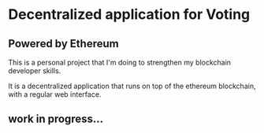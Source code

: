 # Decentralized application for Voting

## Powered by Ethereum

This is a personal project that I'm doing to strengthen my blockchain developer skills.

It is a decentralized application that runs on top of the ethereum blockchain, with a regular web interface.

## work in progress...
